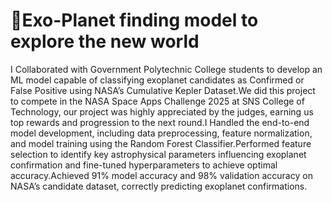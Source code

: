 # 🔭Exo-Planet finding model to explore the new world
I Collaborated with Government Polytechnic College students to develop an ML model capable of
classifying exoplanet candidates as Confirmed or False Positive using NASA’s Cumulative Kepler Dataset.We did this project to compete in the NASA Space Apps Challenge 2025 at SNS College of
Technology, our project was highly appreciated by the judges, earning us top rewards and progression
to the next round.I Handled the end-to-end model development, including data preprocessing, feature normalization,
and model training using the Random Forest Classifier.Performed feature selection to identify key astrophysical parameters influencing exoplanet
confirmation and fine-tuned hyperparameters to achieve optimal accuracy.Achieved 91% model accuracy and 98% validation accuracy on NASA’s candidate dataset, correctly
predicting exoplanet confirmations.
